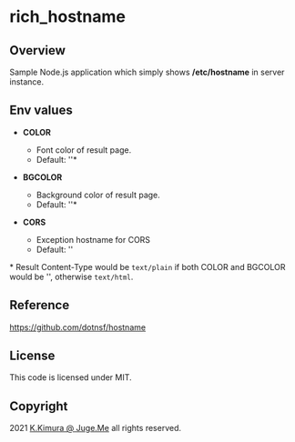 # rich_hostname

## Overview

Sample Node.js application which simply shows **/etc/hostname** in server instance.


## Env values

- **COLOR**

  - Font color of result page.
  - Default: ''*

- **BGCOLOR**

  - Background color of result page.
  - Default: ''*

- **CORS**

  - Exception hostname for CORS
  - Default: ''

\* Result Content-Type would be `text/plain` if both COLOR and BGCOLOR would be '', otherwise `text/html`.


## Reference

https://github.com/dotnsf/hostname


## License

This code is licensed under MIT.


## Copyright

2021 [K.Kimura @ Juge.Me](https://github.com/dotnsf) all rights reserved.
